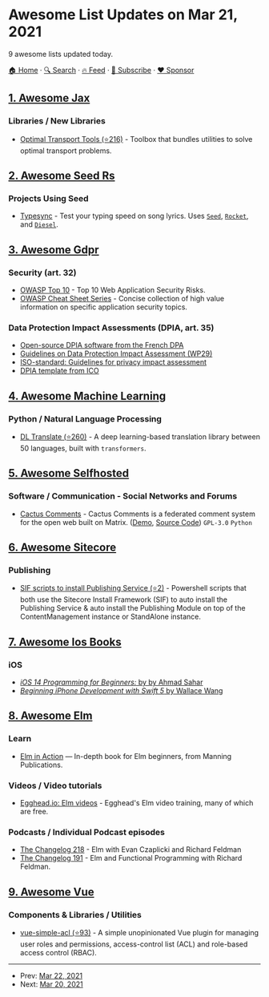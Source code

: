 # Awesome List Updates on Mar 21, 2021

9 awesome lists updated today.

[🏠 Home](/README.md) · [🔍 Search](https://www.trackawesomelist.com/search/) · [🔥 Feed](https://www.trackawesomelist.com/rss.xml) · [📮 Subscribe](https://trackawesomelist.us17.list-manage.com/subscribe?u=d2f0117aa829c83a63ec63c2f&id=36a103854c) · [❤️  Sponsor](https://github.com/sponsors/theowenyoung)



## [1. Awesome Jax](/content/n2cholas/awesome-jax/README.md)

### Libraries / New Libraries

*   [Optimal Transport Tools (⭐216)](https://github.com/google-research/ott) - Toolbox that bundles utilities to solve optimal transport problems.

## [2. Awesome Seed Rs](/content/seed-rs/awesome-seed-rs/README.md)

### Projects Using Seed

*   [Typesync](https://typesync.rutrum.net) - Test your typing speed on song lyrics.  Uses [`Seed`](https://seed-rs.org/), [`Rocket`](https://rocket.rs), and [`Diesel`](https://diesel.rs).

## [3. Awesome Gdpr](/content/bakke92/awesome-gdpr/README.md)

### Security (art. 32)

*   [OWASP Top 10](https://owasp.org/www-project-top-ten/) - Top 10 Web Application Security Risks.
*   [OWASP Cheat Sheet Series](https://cheatsheetseries.owasp.org/) - Concise collection of high value information on specific application security topics.

### Data Protection Impact Assessments (DPIA, art. 35)

*   [Open-source DPIA software from the French DPA](https://www.cnil.fr/en/open-source-pia-software-helps-carry-out-data-protection-impact-assesment)
*   [Guidelines on Data Protection Impact Assessment (WP29)](https://ec.europa.eu/newsroom/article29/item-detail.cfm?item_id=611236)
*   [ISO-standard: Guidelines for privacy impact assessment](https://www.iso.org/standard/62289.html)
*   [DPIA template from ICO](https://iapp.org/resources/article/sample-dpia-template/)

## [4. Awesome Machine Learning](/content/josephmisiti/awesome-machine-learning/README.md)

### Python / Natural Language Processing

*   [DL Translate (⭐260)](https://github.com/xhlulu/dl-translate) - A deep learning-based translation library between 50 languages, built with `transformers`.

## [5. Awesome Selfhosted](/content/awesome-selfhosted/awesome-selfhosted/README.md)

### Software / Communication - Social Networks and Forums

*   [Cactus Comments](https://cactus.chat/) - Cactus Comments is a federated comment system for the open web built on Matrix. ([Demo](https://cactus.chat/demo/), [Source Code](https://gitlab.com/cactus-comments/)) `GPL-3.0` `Python`

## [6. Awesome Sitecore](/content/MartinMiles/awesome-sitecore/README.md)

### Publishing

*   [SIF scripts to install Publishing Service (⭐2)](https://github.com/KayeeNL/sitecore-sif-autoinstall-publishingservice) - Powershell scripts that both use the Sitecore Install Framework (SIF) to auto install the Publishing Service & auto install the Publishing Module on top of the ContentManagement instance or StandAlone instance.

## [7. Awesome Ios Books](/content/bystritskiy/awesome-ios-books/README.md)

### iOS

*   [*iOS 14 Programming for Beginners:* by by Ahmad Sahar](https://www.amazon.com/iOS-14-Programming-Beginners-building/dp/1800209746)
*   [*Beginning iPhone Development with Swift 5* by Wallace Wang](https://www.amazon.com/Beginning-iPhone-Development-Swift-Exploring/dp/1484248643)

## [8. Awesome Elm](/content/sporto/awesome-elm/README.md)

### Learn

*   [Elm in Action](https://www.manning.com/books/elm-in-action) — In-depth book for Elm beginners, from Manning Publications.

### Videos / Video tutorials

*   [Egghead.io: Elm videos](https://egghead.io/q?q=elm) - Egghead's Elm video training, many of which are free.

### Podcasts / Individual Podcast episodes

*   [The Changelog 218](https://changelog.com/podcast/218) - Elm with Evan Czaplicki and Richard Feldman
*   [The Changelog 191](https://changelog.com/podcast/191/) - Elm and Functional Programming with Richard Feldman.

## [9. Awesome Vue](/content/vuejs/awesome-vue/README.md)

### Components & Libraries / Utilities

*   [vue-simple-acl (⭐93)](https://github.com/victorybiz/vue-simple-acl) - A simple unopinionated Vue plugin for managing user roles and permissions, access-control list (ACL) and role-based access control (RBAC).

---

- Prev: [Mar 22, 2021](/content/2021/03/22/README.md)
- Next: [Mar 20, 2021](/content/2021/03/20/README.md)
